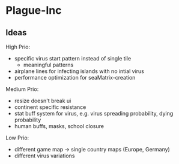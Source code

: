# Plague-Inc

## Ideas
High Prio:
* specific virus start pattern instead of single tile
  * meaningful patterns
* airplane lines for infecting islands with no intial virus
* performance optimization for seaMatrix-creation

Medium Prio:
* resize doesn't break ui
* continent specific resistance
* stat buff system for virus, e.g. virus spreading probability, dying probability
* human buffs, masks, school closure

Low Prio:
* different game map -> single country maps (Europe, Germany)
* different virus variations
